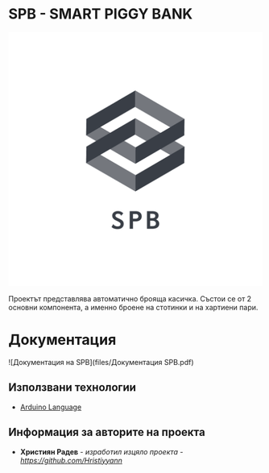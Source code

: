 # SPB - SMART PIGGY BANK

![logo](files/logo.png)

Проектът представлява автоматично брояща касичка. Състои се от 2 основни компонента, а именно броене на стотинки и на хартиени пари. 

# Документация
![Документация на SPB](files/Документация SPB.pdf)


## Използвани технологии

* [Arduino Language](https://www.arduino.cc/reference/en/)

## Информация за авторите на проекта

* **Християн Радев**  - *изработил изцяло проекта - https://github.com/Hristiyyann*
